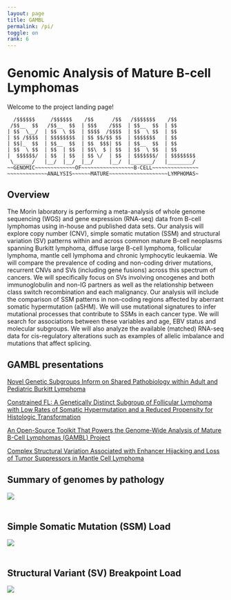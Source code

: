 ```yaml
---
layout: page
title: GAMBL
permalink: /pi/
toggle: on
rank: 6
---
```


# Genomic Analysis of Mature B-cell Lymphomas
Welcome to the project landing page!

```
  /$$$$$$     /$$$$$$    /$$      /$$   /$$$$$$$    /$$
 /$$__  $$   /$$__  $$  | $$$    /$$$  | $$__  $$  | $$
| $$  \__/  | $$  \ $$  | $$$$  /$$$$  | $$  \ $$  | $$
| $$ /$$$$  | $$$$$$$$  | $$ $$/$$ $$  | $$$$$$$   | $$
| $$|_  $$  | $$__  $$  | $$  $$$| $$  | $$__  $$  | $$
| $$  \ $$  | $$  | $$  | $$\  $ | $$  | $$  \ $$  | $$
|  $$$$$$/  | $$  | $$  | $$ \/  | $$  | $$$$$$$/  | $$$$$$$$
 \______/   |__/  |__/  |__/     |__/  |_______/   |________/
~~GENOMIC~~~~~~~~~~~~~OF~~~~~~~~~~~~~~~~~B-CELL~~~~~~~~~~~~~~~
~~~~~~~~~~~~~ANALYSIS~~~~~~MATURE~~~~~~~~~~~~~~~~~~~LYMPHOMAS~
```

## Overview

The Morin laboratory is performing a meta-analysis of whole genome sequencing (WGS) and gene expression (RNA-seq) data from B-cell lymphomas using in-house and published data sets. Our analysis will explore copy number (CNV), simple somatic mutation (SSM) and structural variation (SV) patterns within and across common mature B-cell neoplasms spanning Burkitt lymphoma, diffuse large B-cell lymphoma, follicular lymphoma, mantle cell lymphoma and chronic lymphocytic leukaemia. We will compare the prevalence of coding and non-coding driver mutations, recurrent CNVs and SVs (including gene fusions) across this spectrum of cancers. We will specifically focus on SVs involving oncogenes and both immunoglobulin and non-IG partners as well as the relationship between class switch recombination and each malignancy. Our analysis will include the comparison of SSM patterns in non-coding regions affected by aberrant somatic hypermutation (aSHM). We will use mutational signatures to infer mutational processes that contribute to SSMs in each cancer type. We will search for associations between these variables and age, EBV status and molecular subgroups. We will also analyze the available (matched) RNA-seq data for cis-regulatory alterations such as examples of allelic imbalance and mutations that affect splicing. 

## GAMBL presentations
[Novel Genetic Subgroups Inform on Shared Pathobiology within Adult and Pediatric Burkitt Lymphoma](https://ashpublications.org/blood/article/138/Supplement%201/806/480062/Novel-Genetic-Subgroups-Inform-on-Shared?searchresult=1)

[Constrained FL: A Genetically Distinct Subgroup of Follicular Lymphoma with Low Rates of Somatic Hypermutation and a Reduced Propensity for Histologic Transformation](https://ashpublications.org/blood/article/138/Supplement%201/807/480061/Constrained-FL-A-Genetically-Distinct-Subgroup-of)

[An Open-Source Toolkit That Powers the Genome-Wide Analysis of Mature B-Cell Lymphomas (GAMBL) Project](https://ash.confex.com/ash/2021/webprogram/Session21061.html)

[Complex Structural Variation Associated with Enhancer Hijacking and Loss of Tumor Suppressors in Mantle Cell Lymphoma](https://ashpublications.org/blood/article/138/Supplement%201/675/479519/Complex-Structural-Variation-Associated-with?searchresult=1)

## Summary of genomes by pathology

<div style="margin-bottom: 50px;">
    <img src="{{ 'projects/pathology_gambl.svg' | prepend: site.images_dir | prepend: site.baseurl }}" />
</div>

## Simple Somatic Mutation (SSM) Load 

<div style="margin-bottom: 50px;">
    <img src="{{ 'projects/mutations-1.svg' | prepend: site.images_dir | prepend: site.baseurl }}" />
</div>

## Structural Variant (SV) Breakpoint Load

<div style="margin-bottom: 50px;">
    <img src="{{ 'projects/sv-1.svg' | prepend: site.images_dir | prepend: site.baseurl }}" />
</div>
